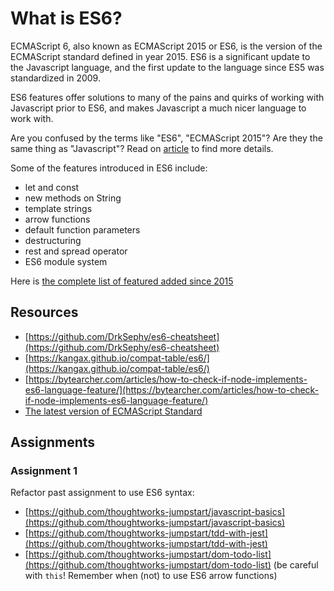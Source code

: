 # What is ES6?

ECMAScript 6, also known as ECMAScript 2015 or ES6, is the version of the ECMAScript standard defined in year 2015. ES6 is a significant update to the Javascript language, and the first update to the language since ES5 was standardized in 2009.

ES6 features offer solutions to many of the pains and quirks of working with Javascript prior to ES6, and makes Javascript a much nicer language to work with.

Are you confused by the terms like "ES6", "ECMAScript 2015"? Are they the same thing as "Javascript"? Read on [article](https://medium.freecodecamp.org/whats-the-difference-between-javascript-and-ecmascript-cba48c73a2b5) to find more details.

Some of the features introduced in ES6 include:

* let and const
* new methods on String
* template strings
* arrow functions
* default function parameters
* destructuring
* rest and spread operator
* ES6 module system

Here is [the complete list of featured added since 2015](https://medium.freecodecamp.org/es5-to-esnext-heres-every-feature-added-to-javascript-since-2015-d0c255e13c6e)

## Resources

* [https://github.com/DrkSephy/es6-cheatsheet](https://github.com/DrkSephy/es6-cheatsheet)
* [https://kangax.github.io/compat-table/es6/](https://kangax.github.io/compat-table/es6/)
* [https://bytearcher.com/articles/how-to-check-if-node-implements-es6-language-feature/](https://bytearcher.com/articles/how-to-check-if-node-implements-es6-language-feature/)
* [The latest version of ECMAScript Standard](https://www.ecma-international.org/publications/standards/Ecma-262.htm)

## Assignments

### Assignment 1

Refactor past assignment to use ES6 syntax:

* [https://github.com/thoughtworks-jumpstart/javascript-basics](https://github.com/thoughtworks-jumpstart/javascript-basics)
* [https://github.com/thoughtworks-jumpstart/tdd-with-jest](https://github.com/thoughtworks-jumpstart/tdd-with-jest)
* [https://github.com/thoughtworks-jumpstart/dom-todo-list](https://github.com/thoughtworks-jumpstart/dom-todo-list) \(be careful with `this`! Remember when \(not\) to use ES6 arrow functions\)

